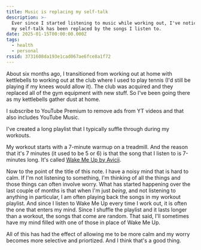 ```yaml
---
title: Music is replacing my self-talk
description: >-
  Ever since I started listening to music while working out, I've noticed that
  my self-talk has been replaced by the songs I listen to.
date: 2025-01-15T00:00:00.000Z
tags:
  - health
  - personal
rssid: 3731608da193e1cad067ae6fce8a1f72
---
```


About six months ago, I transitioned from working out at home with kettlebells to working out at the club where I used to play tennis (I'd still be playing if my knees would allow it). The club was acquired and they replaced all of the gym equipment with new stuff. So I've been going there as my kettlebells gather dust at home.

I subscribe to YouTube Premium to remove ads from YT videos and that also includes YouTube Music.

I've created a long playlist that I typically suffle through during my workouts.

My workout starts with a 7-minute warmup on a treadmill. And the reason that it's 7 minutes (it used to be 5 or 6) is that the song that I listen to is 7-minutes long. It's called [Wake Me Up by Avicii](https://music.youtube.com/watch?v=E4rEMKNB8To&si=F6hc61yL9g2YffCr).

Now to the point of the title of this note. I have a noisy mind that is hard to calm. If I'm not listening to something, I'm thinking of all the things and those things can often involve worry. What has started happening over the last couple of months is that when I'm just _being_, and not listening to anything in particular, I am often playing back the songs in my workout playlist. And since I listen to Wake Me Up every time I work out, it is often the one that enters my mind. Since I shuffle the playlist and it lasts longer than a workout, the songs that come are random. That said, I'll sometimes have my mind filled with one of those in place of Wake Me Up.

All of this has had the effect of allowing me to be more calm and my worry becomes more selective and priortized. And I think that's a good thing.